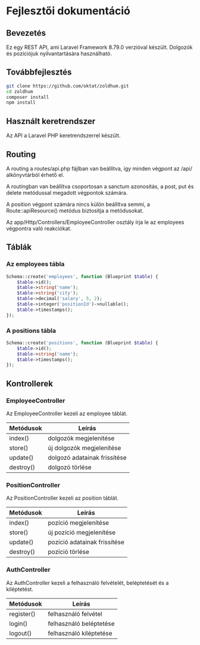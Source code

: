 # Fejlesztői dokumentáció

## Bevezetés

Ez egy REST API, ami Laravel Framework 8.79.0 verzióval készült. Dolgozók és pozíciójuk nyilvantartására használható.

## Továbbfejlesztés

```bash
git clone https://github.com/oktat/zoldhum.git
cd zoldhum
composer install
npm install
```

## Használt keretrendszer

Az API a Laravel PHP keretrendszerrel készült.

## Routing

A routing a routes/api.php fájlban van beállítva, így minden végpont az /api/ alkönyvtárból érhető el.

A routingban van beállítva csoportosan a sanctum azonosítás, a post, put és delete metódussal megadott végpontok számára.

A position végpont számára nincs külön beállítva semmi, a Route::apiResource() metódus biztosítja a metódusokat.

Az app/Http/Controllers/EmployeeController osztály írja le az employees végpontra való reakciókat.

## Táblák

### Az employees tábla

```php
Schema::create('employees', function (Blueprint $table) {
    $table->id();
    $table->string('name');
    $table->string('city');
    $table->decimal('salary', 5, 2);
    $table->integer('positionId')->nullable();
    $table->timestamps();
});
```

### A positions tábla

```php
Schema::create('positions', function (Blueprint $table) {
    $table->id();
    $table->string('name');
    $table->timestamps();
});
```

## Kontrollerek

### EmployeeController

Az EmployeeController kezeli az employee táblát.

| Metódusok | Leírás |
|-|-|
| index() | dolgozók megjelenítése |
| store() | új dolgozók megjelenítése |
| update() | dolgozó adatainak frissítése |
| destroy() | dolgozó törlése |

### PositionController

Az PositionController kezeli az position táblát.

| Metódusok | Leírás |
|-|-|
| index() | pozíció megjelenítése |
| store() | új pozíció megjelenítése |
| update() | pozíció adatainak frissítése |
| destroy() | pozíció törlése |

### AuthController

Az AuthController kezeli a felhasználó felvételét, beléptetését és a kiléptetést.

| Metódusok | Leírás |
|-|-|
| register() | felhasználó felvétel |
| login() | felhasználó beléptetése |
| logout() | felhasználó kiléptetése |
